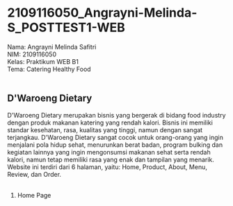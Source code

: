 # 2109116050_Angrayni-Melinda-S_POSTTEST1-WEB 

Nama: Angrayni Melinda Safitri<br>
NIM: 2109116050<br>
Kelas: Praktikum WEB B1<br>
Tema: Catering Healthy Food<br><br>


## D'Waroeng Dietary<br>
D'Waroeng Dietary merupakan bisnis yang bergerak di bidang food industry dengan produk makanan katering yang rendah kalori. Bisnis ini memiliki standar kesehatan, rasa, kualitas yang tinggi, namun dengan sangat terjangkau. D'Waroeng Dietary sangat cocok untuk orang-orang yang ingin menjalani pola hidup sehat, menurunkan berat badan, program bulking dan kegiatan lainnya yang ingin mengonsumsi makanan sehat serta rendah kalori, namun tetap memiliki rasa yang enak dan tampilan yang menarik. Website ini terdiri dari 6 halaman, yaitu: Home, Product, About, Menu, Review, dan Order.<br><br>

1. Home Page<br>
